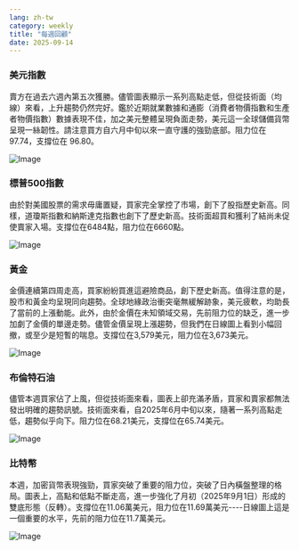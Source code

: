 ```yaml
---
lang: zh-tw
category: weekly
title: "每週回顧"
date: 2025-09-14
---
```


### 美元指數

賣方在過去六週內第五次獲勝。儘管圖表顯示一系列高點走低，但從技術面（均線）來看，上升趨勢仍然完好。鑑於近期就業數據和通膨（消費者物價指數和生產者物價指數）數據表現不佳，加之美元整體呈現負面走勢，美元這一全球儲備貨幣呈現一絲韌性。請注意買方自六月中旬以來一直守護的強勁底部。阻力位在 97.74，支撐位在 96.80。

![Image](https://markleighedu.github.io/img/Sep-2025/14-Sep-2025/usdindex.jpg)

### 標普500指數

由於對美國股票的需求毋庸置疑，買家完全掌控了市場，創下了股指歷史新高。同樣，道瓊斯指數和納斯達克指數也創下了歷史新高。技術面超買和獲利了結尚未促使賣家入場。支撐位在6484點，阻力位在6660點。

![Image](https://markleighedu.github.io/img/Sep-2025/14-Sep-2025/sp500.jpg)

### 黃金

金價連續第四周走高，買家紛紛買進這避險商品，創下歷史新高。值得注意的是，股市和黃金均呈現同向趨勢。全球地緣政治衝突毫無緩解跡象，美元疲軟，均助長了當前的上漲動能。此外，由於金價在未知領域交易，先前阻力位的缺乏，進一步加劇了金價的單邊走勢。儘管金價呈現上漲趨勢，但我們在日線圖上看到小幅回撤，或至少是短暫的喘息。支撐位在3,579美元，阻力位在3,673美元。

![Image](https://markleighedu.github.io/img/Sep-2025/14-Sep-2025/gold.jpg)

### 布倫特石油

儘管本週買家佔了上風，但從技術面來看，圖表上卻充滿矛盾，買家和賣家都無法發出明確的趨勢訊號。技術面來看，自2025年6月中旬以來，隨著一系列高點走低，趨勢似乎向下。阻力位在68.21美元，支撐位在65.74美元。

![Image](https://markleighedu.github.io/img/Sep-2025/14-Sep-2025/brentoil.jpg)

### 比特幣

本週，加密貨幣表現強勁，買家突破了重要的阻力位，突破了日內橫盤整理的格局。圖表上，高點和低點不斷走高，進一步強化了月初（2025年9月1日）形成的雙底形態（反轉）。支撐位在11.06萬美元，阻力位在11.69萬美元----日線圖上這是一個重要的水平，先前的阻力位在11.7萬美元。

![Image](https://markleighedu.github.io/img/Sep-2025/14-Sep-2025/bitcoin.jpg)

